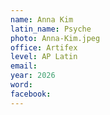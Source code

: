 ```yaml
---
name: Anna Kim
latin_name: Psyche
photo: Anna-Kim.jpeg
office: Artifex
level: AP Latin
email:  
year: 2026
word: 
facebook: 
---
```


